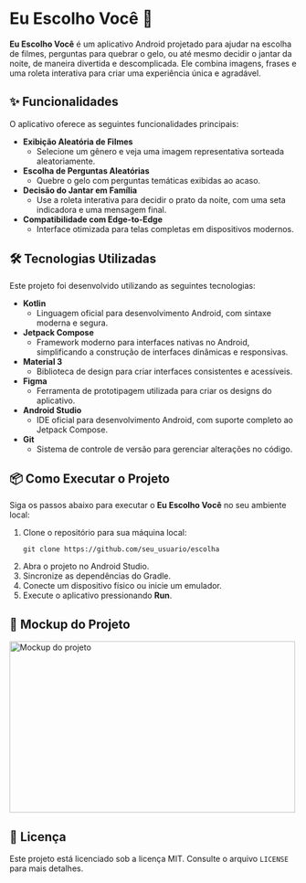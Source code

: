 <body>
  
  <h1>Eu Escolho Você 🎲</h1>
  
  <p><strong>Eu Escolho Você</strong> é um aplicativo Android projetado para ajudar na escolha de filmes, perguntas para quebrar o gelo, ou até mesmo decidir o jantar da noite, de maneira divertida e descomplicada. Ele combina imagens, frases e uma roleta interativa para criar uma experiência única e agradável.</p>

  <h2>✨ Funcionalidades</h2>
  <p>O aplicativo oferece as seguintes funcionalidades principais:</p>
  <ul>
    <li><strong>Exibição Aleatória de Filmes</strong>
      <ul>
        <li>Selecione um gênero e veja uma imagem representativa sorteada aleatoriamente.</li>
      </ul>
    </li>
    <li><strong>Escolha de Perguntas Aleatórias</strong>
      <ul>
        <li>Quebre o gelo com perguntas temáticas exibidas ao acaso.</li>
      </ul>
    </li>
    <li><strong>Decisão do Jantar em Família</strong>
      <ul>
        <li>Use a roleta interativa para decidir o prato da noite, com uma seta indicadora e uma mensagem final.</li>
      </ul>
    </li>
    <li><strong>Compatibilidade com Edge-to-Edge</strong>
      <ul>
        <li>Interface otimizada para telas completas em dispositivos modernos.</li>
      </ul>
    </li>
  </ul>

  <h2>🛠️ Tecnologias Utilizadas</h2>
  <p>Este projeto foi desenvolvido utilizando as seguintes tecnologias:</p>
  <ul>
    <li><strong>Kotlin</strong>
      <ul>
        <li>Linguagem oficial para desenvolvimento Android, com sintaxe moderna e segura.</li>
      </ul>
    </li>
    <li><strong>Jetpack Compose</strong>
      <ul>
        <li>Framework moderno para interfaces nativas no Android, simplificando a construção de interfaces dinâmicas e responsivas.</li>
      </ul>
    </li>
    <li><strong>Material 3</strong>
      <ul>
        <li>Biblioteca de design para criar interfaces consistentes e acessíveis.</li>
      </ul>
    </li>
    <li><strong>Figma</strong>
      <ul>
        <li>Ferramenta de prototipagem utilizada para criar os designs do aplicativo.</li>
      </ul>
    </li>
    <li><strong>Android Studio</strong>
      <ul>
        <li>IDE oficial para desenvolvimento Android, com suporte completo ao Jetpack Compose.</li>
      </ul>
    </li>
    <li><strong>Git</strong>
      <ul>
        <li>Sistema de controle de versão para gerenciar alterações no código.</li>
      </ul>
    </li>
  </ul>

  <h2>📦 Como Executar o Projeto</h2>
  <p>Siga os passos abaixo para executar o <strong>Eu Escolho Você</strong> no seu ambiente local:</p>
  <ol>
    <li>Clone o repositório para sua máquina local:
      <pre><code>git clone https://github.com/seu_usuario/escolha</code></pre>
    </li>
    <li>Abra o projeto no Android Studio.</li>
    <li>Sincronize as dependências do Gradle.</li>
    <li>Conecte um dispositivo físico ou inicie um emulador.</li>
    <li>Execute o aplicativo pressionando <strong>Run</strong>.</li>
  </ol>

  <h2>🚀 Mockup do Projeto</h2>
  <div style="display: flex; gap: 0px;">
    <img src="MockupEscolha.svg" alt="Mockup do projeto" width="500" height="300">
  </div>

  <h2>📄 Licença</h2>
  <p>Este projeto está licenciado sob a licença MIT. Consulte o arquivo <code>LICENSE</code> para mais detalhes.</p>
</body>
